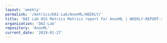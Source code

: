 ```yaml
---
layout: 'weekly'
permalink: '/metrics/DAI-Lab/AnonML/WEEKLY/'
title: 'DAI Lab OSS Metrics Metrics report for AnonML | WEEKLY-REPORT-2019-01-27'
organization: 'DAI-Lab'
repository: 'AnonML'
current_date: '2019-01-27'
---
```


